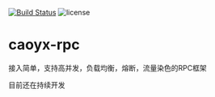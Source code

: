 [![Build Status](https://travis-ci.com/IanCao/caoyx-rpc.svg?branch=master)](https://travis-ci.com/IanCao/caoyx-rpc) 
![license](https://img.shields.io/github/license/IanCao/caoyx-rpc.svg)

# caoyx-rpc
接入简单，支持高并发，负载均衡，熔断，流量染色的RPC框架

目前还在持续开发
